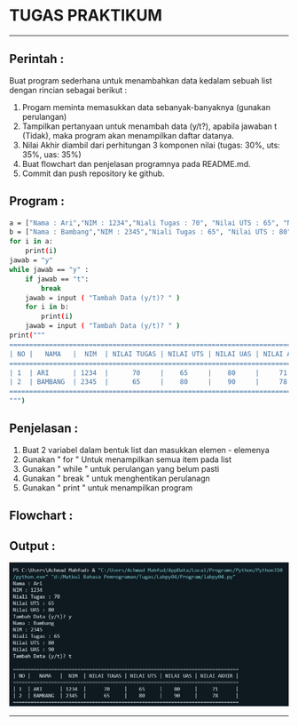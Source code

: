 # **TUGAS PRAKTIKUM** 

___
## **Perintah :**
Buat program sederhana untuk menambahkan data kedalam sebuah
list dengan rincian sebagai berikut :

1. Progam meminta memasukkan data sebanyak-banyaknya (gunakan
perulangan)
2. Tampilkan pertanyaan untuk menambah data (y/t?), apabila jawaban
t (Tidak), maka program akan menampilkan daftar datanya.
3. Nilai Akhir diambil dari perhitungan 3 komponen nilai (tugas: 30%,
uts: 35%, uas: 35%)
4. Buat flowchart dan penjelasan programnya pada README.md.
5. Commit dan push repository ke github.

## **Program :**
```sh
a = ["Nama : Ari","NIM : 1234","Niali Tugas : 70", "Nilai UTS : 65", "Nilai UAS : 80"]
b = ["Nama : Bambang","NIM : 2345","Niali Tugas : 65", "Nilai UTS : 80", "Nilai UAS : 90"]
for i in a:
    print(i)
jawab = "y"
while jawab == "y" :
    if jawab == "t":
        break
    jawab = input ( "Tambah Data (y/t)? " )
    for i in b:
        print(i)
    jawab = input ( "Tambah Data (y/t)? " )
print("""
=============================================================================
| NO |   NAMA   |  NIM  | NILAI TUGAS | NILAI UTS | NILAI UAS | NILAI AKHIR |
=============================================================================
| 1  | ARI      | 1234  |      70     |    65     |    80     |     71      |
| 2  | BAMBANG  | 2345  |      65     |    80     |    90     |     78      |
=============================================================================
""")
```
## **Penjelasan :**
1. Buat 2 variabel dalam bentuk list dan masukkan elemen - elemenya
2. Gunakan " for " Untuk menampilkan semua item pada list
3. Gunakan " while " untuk perulangan yang belum pasti 
4. Gunakan " break " untuk menghentikan perulanagn
5. Gunakan " print " untuk menampilkan program  

## **Flowchart :**


## **Output :**

![.](Output/output.png)

___